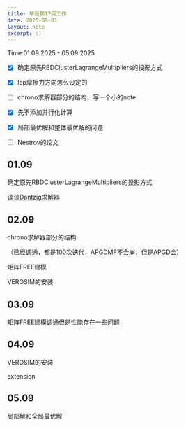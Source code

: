 ```yaml
---
title: 毕设第17周工作
date: 2025-09-01
layout: note
excerpt: :)
---
```



Time:01.09.2025 - 05.09.2025


- [x] 确定原先RBDClusterLagrangeMultipliers的投影方式
- [x] lcp摩擦力方向怎么设定的
- [ ] chrono求解器部分的结构，写一个小的note
- [x] 先不添加并行化计算
- [x] 局部最优解和整体最优解的问题
- [ ] Nestrov的论文




## 01.09

确定原先RBDClusterLagrangeMultipliers的投影方式

[谈谈Dantzig求解器](../谈谈Dantzig求解器.md)



## 02.09

chrono求解器部分的结构

（已经调通，都是100次迭代，APGDMF不会崩，但是APGD会）

矩阵FREE建模

VEROSIM的安装


## 03.09

矩阵FREE建模调通但是性能存在一些问题


## 04.09

VEROSIM的安装

extension

## 05.09

局部解和全局最优解 
